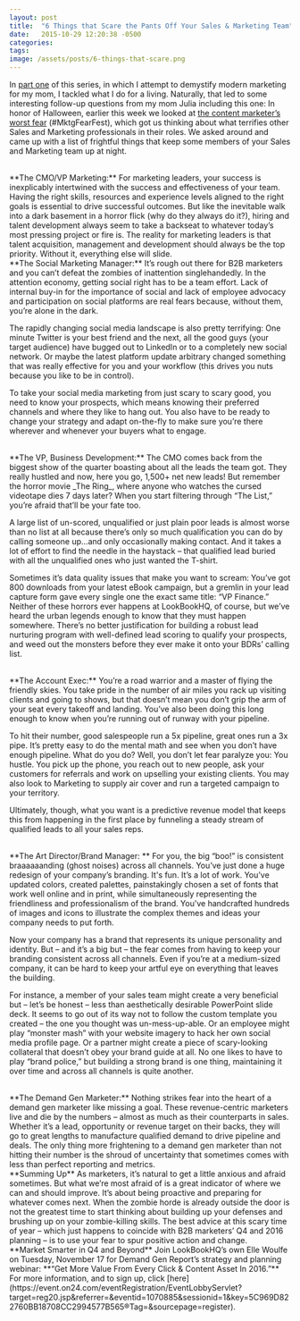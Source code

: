 ```yaml
---
layout: post
title:  "6 Things that Scare the Pants Off Your Sales & Marketing Team"
date:   2015-10-29 12:20:38 -0500
categories:
tags:
image: /assets/posts/6-things-that-scare.png
---
```

In [part one](http://www.lookbookhq.com/content/explaining-modern-marketing-to-my-mom) of this series, in which I attempt to demystify modern marketing for my mom, I tackled what I do for a living. Naturally, that led to some interesting follow-up questions from my mom Julia including this one:
In honor of Halloween, earlier this week we looked at [the content marketer’s worst fear](http://www.lookbookhq.com/content/2015/10/28/no-one-is-reading-your-stuff-the-content-marketers-worst-fear) (#MktgFearFest), which got us thinking about what terrifies other Sales and Marketing professionals in their roles. We asked around and came up with a list of frightful things that keep some members of your Sales and Marketing team up at night.

<br>
**The CMO/VP Marketing:**
For marketing leaders, your success is inexplicably intertwined with the success and effectiveness of your team. Having the right skills, resources and experience levels aligned to the right goals is essential to drive successful outcomes. But like the inevitable walk into a dark basement in a horror flick (why do they always do it?), hiring and talent development always seem to take a backseat to whatever today’s most pressing project or fire is. The reality for marketing leaders is that talent acquisition, management and development should always be the top priority. Without it, everything else will slide.

<br>
**The Social Marketing Manager:**
It’s rough out there for B2B marketers and you can’t defeat the zombies of inattention singlehandedly. In the attention economy, getting social right has to be a team effort. Lack of internal buy-in for the importance of social and lack of employee advocacy and participation on social platforms are real fears because, without them, you’re alone in the dark. 

The rapidly changing social media landscape is also pretty terrifying: One minute Twitter is your best friend and the next, all the good guys (your target audience) have bugged out to LinkedIn or to a completely new social network. Or maybe the latest platform update arbitrary changed something that was really effective for you and your workflow (this drives you nuts because you like to be in control). 

To take your social media marketing from just scary to scary good, you need to know your prospects, which means knowing their preferred channels and where they like to hang out. You also have to be ready to change your strategy and adapt on-the-fly to make sure you’re there wherever and whenever your buyers what to engage.

<br>
**The VP, Business Development:**
The CMO comes back from the biggest show of the quarter boasting about all the leads the team got. They really hustled and now, here you go, 1,500+ net new leads! But remember the horror movie _The Ring_, where anyone who watches the cursed videotape dies 7 days later? When you start filtering through “The List,” you’re afraid that’ll be your fate too. 

A large list of un-scored, unqualified or just plain poor leads is almost worse than no list at all because there’s only so much qualification you can do by calling someone up…and only occasionally making contact. And it takes a lot of effort to find the needle in the haystack – that qualified lead buried with all the unqualified ones who just wanted the T-shirt. 

Sometimes it’s data quality issues that make you want to scream: You’ve got 800 downloads from your latest eBook campaign, but a gremlin in your lead capture form gave every single one the exact same title: “VP Finance.” Neither of these horrors ever happens at LookBookHQ, of course, but we’ve heard the urban legends enough to know that they must happen somewhere. There’s no better justification for building a robust lead nurturing program with well-defined lead scoring to qualify your prospects, and weed out the monsters before they ever make it onto your BDRs’ calling list.   

<br>
**The Account Exec:**
You’re a road warrior and a master of flying the friendly skies. You take pride in the number of air miles you rack up visiting clients and going to shows, but that doesn’t mean you don’t grip the arm of your seat every takeoff and landing. You’ve also been doing this long enough to know when you’re running out of runway with your pipeline. 

To hit their number, good salespeople run a 5x pipeline, great ones run a 3x pipe. It’s pretty easy to do the mental math and see when you don’t have enough pipeline. What do you do? Well, you don’t let fear paralyze you: You hustle. You pick up the phone, you reach out to new people, ask your customers for referrals and work on upselling your existing clients. You may also look to Marketing to supply air cover and run a targeted campaign to your territory. 

Ultimately, though, what you want is a predictive revenue model that keeps this from happening in the first place by funneling a steady stream of qualified leads to all your sales reps. 

<br>
**The Art Director/Brand Manager: **
For you, the big “boo!” is consistent braaaaaanding (ghost noises) across all channels. You’ve just done a huge redesign of your company’s branding. It's fun. It’s a lot of work. You’ve updated colors, created palettes, painstakingly chosen a set of fonts that work well online and in print, while simultaneously representing the friendliness and professionalism of the brand. You’ve handcrafted hundreds of images and icons to illustrate the complex themes and ideas your company needs to put forth. 

Now your company has a brand that represents its unique personality and identity. But – and it’s a big but – the fear comes from having to keep your branding consistent across all channels. Even if you’re at a medium-sized company, it can be hard to keep your artful eye on everything that leaves the building. 

For instance, a member of your sales team might create a very beneficial but – let’s be honest – less than aesthetically desirable PowerPoint slide deck. It seems to go out of its way not to follow the custom template you created – the one you thought was un-mess-up-able. Or an employee might play “monster mash” with your website imagery to hack her own social media profile page. Or a partner might create a piece of scary-looking collateral that doesn’t obey your brand guide at all. No one likes to have to play “brand police,” but building a strong brand is one thing, maintaining it over time and across all channels is quite another.  

<br>
**The Demand Gen Marketer:**
Nothing strikes fear into the heart of a demand gen marketer like missing a goal. These revenue-centric marketers live and die by the numbers – almost as much as their counterparts in sales. Whether it’s a lead, opportunity or revenue target on their backs, they will go to great lengths to manufacture qualified demand to drive pipeline and deals. The only thing more frightening to a demand gen marketer than not hitting their number is the shroud of uncertainty that sometimes comes with less than perfect reporting and metrics.

<br>
**Summing Up**
As marketers, it’s natural to get a little anxious and afraid sometimes. But what we’re most afraid of is a great indicator of where we can and should improve. It’s about being proactive and preparing for whatever comes next. When the zombie horde is already outside the door is not the greatest time to start thinking about building up your defenses and brushing up on your zombie-killing skills. The best advice at this scary time of year – which just happens to coincide with B2B marketers’ Q4 and 2016 planning – is to use your fear to spur positive action and change.

<br>
**Market Smarter in Q4 and Beyond**
Join LookBookHQ’s own Elle Woulfe on Tuesday, November 17 for Demand Gen Report’s strategy and planning webinar: **“Get More Value From Every Click & Content Asset In 2016.”** For more information, and to sign up, click [here](https://event.on24.com/eventRegistration/EventLobbyServlet?target=reg20.jsp&referrer=&eventid=1070885&sessionid=1&key=5C969D822760BB18708CC2994577B565&regTag=&sourcepage=register).

